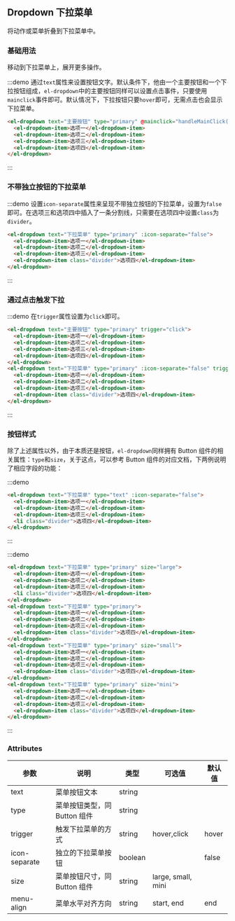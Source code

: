<style>
  .demo-box {
    .el-dropdown {
      vertical-align: top;

      & .el-button-group {
        margin-bottom: 0;
      }
      & + .el-dropdown {
        margin-left: 15px;
      }
    }
  }
</style>

<script>
  export default {
    methods: {
      handleMainClick() {
        alert('click main button');
      }
    }
  }
</script>
## Dropdown 下拉菜单

将动作或菜单折叠到下拉菜单中。

### 基础用法

移动到下拉菜单上，展开更多操作。

:::demo 通过`text`属性来设置按钮文字。默认条件下，他由一个主要按钮和一个下拉按钮组成，`el-dropdown`中的主要按钮同样可以设置点击事件，只要使用`mainclick`事件即可。默认情况下，下拉按钮只要`hover`即可，无需点击也会显示下拉菜单。

```html
<el-dropdown text="主要按钮" type="primary" @mainclick="handleMainClick()">
  <el-dropdown-item>选项一</el-dropdown-item>
  <el-dropdown-item>选项二</el-dropdown-item>
  <el-dropdown-item>选项三</el-dropdown-item>
  <el-dropdown-item>选项四</el-dropdown-item>
</el-dropdown>
```
:::

### 不带独立按钮的下拉菜单

:::demo 设置`icon-separate`属性来呈现不带独立按钮的下拉菜单，设置为`false`即可。在选项三和选项四中插入了一条分割线，只需要在选项四中设置`class`为`divider`。

```html
<el-dropdown text="下拉菜单" type="primary" :icon-separate="false">
  <el-dropdown-item>选项一</el-dropdown-item>
  <el-dropdown-item>选项二</el-dropdown-item>
  <el-dropdown-item>选项三</el-dropdown-item>
  <el-dropdown-item class="divider">选项四</el-dropdown-item>
</el-dropdown>
```
:::

### 通过点击触发下拉

:::demo 在`trigger`属性设置为`click`即可。
```html
<el-dropdown text="主要按钮" type="primary" trigger="click">
  <el-dropdown-item>选项一</el-dropdown-item>
  <el-dropdown-item>选项二</el-dropdown-item>
  <el-dropdown-item>选项三</el-dropdown-item>
  <el-dropdown-item>选项四</el-dropdown-item>
</el-dropdown>
<el-dropdown text="下拉菜单" type="primary" :icon-separate="false" trigger="click">
  <el-dropdown-item>选项一</el-dropdown-item>
  <el-dropdown-item>选项二</el-dropdown-item>
  <el-dropdown-item>选项三</el-dropdown-item>
  <el-dropdown-item class="divider">选项四</el-dropdown-item>
</el-dropdown>
```
:::

### 按钮样式

除了上述属性以外，由于本质还是按钮，`el-dropdown`同样拥有 Button 组件的相关属性：`type`和`size`，关于这点，可以参考 Button 组件的对应文档，下两例说明了相应字段的功能：

:::demo
```html
<el-dropdown text="下拉菜单" type="text" :icon-separate="false">
  <el-dropdown-item>选项一</el-dropdown-item>
  <el-dropdown-item>选项二</el-dropdown-item>
  <el-dropdown-item>选项三</el-dropdown-item>
  <li class="divider">选项四</el-dropdown-item>
</el-dropdown>
```
:::

:::demo
```html
<el-dropdown text="下拉菜单" type="primary" size="large">
  <el-dropdown-item>选项一</el-dropdown-item>
  <el-dropdown-item>选项二</el-dropdown-item>
  <el-dropdown-item>选项三</el-dropdown-item>
  <li class="divider">选项四</el-dropdown-item>
</el-dropdown>
<el-dropdown text="下拉菜单" type="primary">
  <el-dropdown-item>选项一</el-dropdown-item>
  <el-dropdown-item>选项二</el-dropdown-item>
  <el-dropdown-item>选项三</el-dropdown-item>
  <el-dropdown-item class="divider">选项四</el-dropdown-item>
</el-dropdown>
<el-dropdown text="下拉菜单" type="primary" size="small">
  <el-dropdown-item>选项一</el-dropdown-item>
  <el-dropdown-item>选项二</el-dropdown-item>
  <el-dropdown-item>选项三</el-dropdown-item>
  <el-dropdown-item class="divider">选项四</el-dropdown-item>
</el-dropdown>
<el-dropdown text="下拉菜单" type="primary" size="mini">
  <el-dropdown-item>选项一</el-dropdown-item>
  <el-dropdown-item>选项二</el-dropdown-item>
  <el-dropdown-item>选项三</el-dropdown-item>
  <el-dropdown-item class="divider">选项四</el-dropdown-item>
</el-dropdown>
```
:::

### Attributes
| 参数          | 说明            | 类型            | 可选值                 | 默认值   |
|-------------  |---------------- |---------------- |---------------------- |-------- |
| text          | 菜单按钮文本      | string          |                       |         |
| type          | 菜单按钮类型，同 Button 组件   | string  |                       |         |
| trigger       | 触发下拉菜单的方式    | string  |    hover,click  |  hover |
| icon-separate | 独立的下拉菜单按钮 | boolean         |            | false   |
| size          | 菜单按钮尺寸，同 Button 组件     | string          | large, small, mini  |     |
| menu-align    | 菜单水平对齐方向     | string          | start, end  | end |
